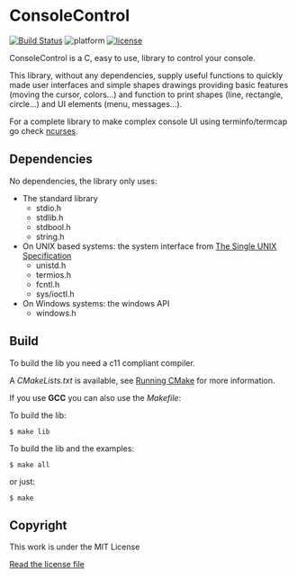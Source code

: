 # ConsoleControl

[![Build Status](https://travis-ci.org/pinam45/ConsoleControl.svg?branch=master)](https://travis-ci.org/pinam45/ConsoleControl)
![platform](https://img.shields.io/badge/platform-UNIX%20%7C%20Windows-lightgrey.svg)
[![license](https://img.shields.io/github/license/mashape/apistatus.svg)](https://opensource.org/licenses/MIT)

ConsoleControl is a C, easy to use, library to control your console. 

This library, without any dependencies, supply useful functions to quickly made user interfaces and simple shapes drawings providing basic features (moving the cursor, colors...) and function to print shapes (line, rectangle, circle...) and UI elements (menu, messages...).

For a complete library to make complex console UI using terminfo/termcap go check [ncurses](http://invisible-island.net/ncurses/ncurses.html).

## Dependencies

No dependencies, the library only uses:
- The standard library
	- stdio.h
	- stdlib.h
	- stdbool.h
	- string.h
- On UNIX based systems: the system interface from [The Single UNIX Specification](http://www.unix.org/what_is_unix/single_unix_specification.html)
	- unistd.h
	- termios.h
	- fcntl.h
	- sys/ioctl.h
- On Windows systems: the windows API
	- windows.h

## Build

To build the lib you need a c11 compliant compiler.

A *CMakeLists.txt* is available, see [Running CMake](https://cmake.org/runningcmake/) for more information.

If you use **GCC** you can also use the *Makefile*:

To build the lib:

``$ make lib``

To build the lib and the examples:

``$ make all``

or just:

``$ make``

## Copyright

This work is under the MIT License

[Read the license file](LICENSE)

